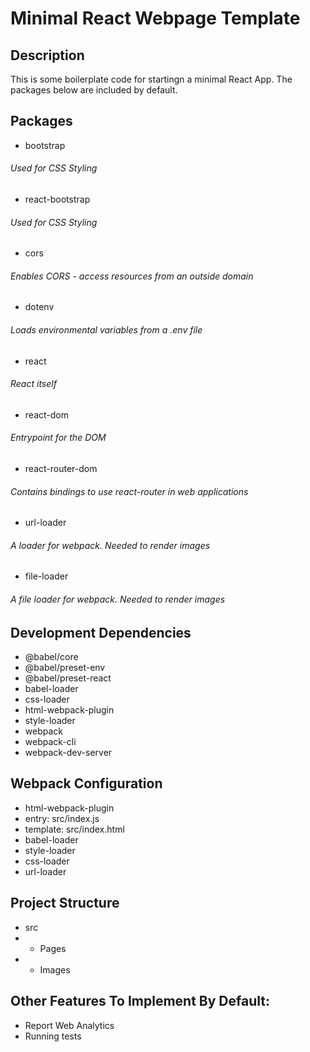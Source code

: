 # Minimal React Webpage Template

## Description
This is some boilerplate code for startingn a minimal React App. The packages below are included by default.

## Packages
- bootstrap
###### *Used for CSS Styling*
- react-bootstrap
###### *Used for CSS Styling*
- cors
###### *Enables CORS - access resources from an outside domain*
- dotenv
###### *Loads environmental variables from a .env file*
- react
###### *React itself*
- react-dom
###### *Entrypoint for the DOM*
- react-router-dom
###### *Contains bindings to use react-router in web applications*
- url-loader
###### *A loader for webpack. Needed to render images*
- file-loader
###### *A file loader for webpack. Needed to render images*

## Development Dependencies
- @babel/core
- @babel/preset-env
- @babel/preset-react
- babel-loader
- css-loader
- html-webpack-plugin
- style-loader
- webpack
- webpack-cli
- webpack-dev-server

## Webpack Configuration
- html-webpack-plugin
- entry: src/index.js
- template: src/index.html
- babel-loader
- style-loader
- css-loader
- url-loader

## Project Structure
- src
- - Pages
- - Images

## Other Features To Implement By Default:
- Report Web Analytics
- Running tests
